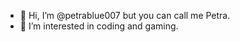 - 👋 Hi, I’m @petrablue007 but you can call me Petra. 
- 👀 I’m interested in coding and gaming.
  



<!---
petrablue007/petrablue007 is a ✨ special ✨ repository because its `README.md` (this file) appears on your GitHub profile.
You can click the Preview link to take a look at your changes.
--->
